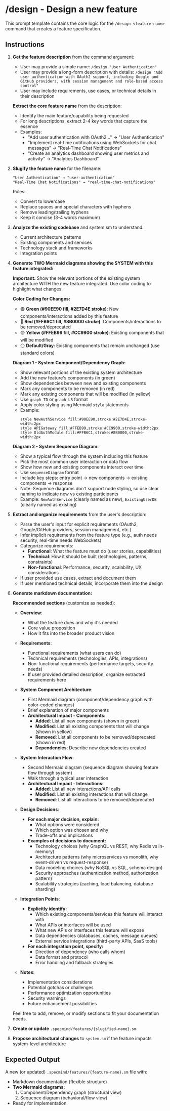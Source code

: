 # /design - Design a new feature

This prompt template contains the core logic for the `/design <feature-name>` command that creates a feature specification.

## Instructions

1. **Get the feature description** from the command argument:
   - User may provide a simple name: `/design "User Authentication"`
   - User may provide a long-form description with details: `/design "Add user authentication with OAuth2 support, including Google and GitHub providers, with session management and role-based access control"`
   - User may include requirements, use cases, or technical details in their description

   **Extract the core feature name** from the description:
   - Identify the main feature/capability being requested
   - For long descriptions, extract 2-4 key words that capture the essence
   - Examples:
     - "Add user authentication with OAuth2..." → "User Authentication"
     - "Implement real-time notifications using WebSockets for chat messages" → "Real-Time Chat Notifications"
     - "Create an analytics dashboard showing user metrics and activity" → "Analytics Dashboard"

2. **Slugify the feature name** for the filename:
   ```
   "User Authentication" → "user-authentication"
   "Real-Time Chat Notifications" → "real-time-chat-notifications"
   ```
   Rules:
   - Convert to lowercase
   - Replace spaces and special characters with hyphens
   - Remove leading/trailing hyphens
   - Keep it concise (3-4 words maximum)

3. **Analyze the existing codebase** and system.sm to understand:
   - Current architecture patterns
   - Existing components and services
   - Technology stack and frameworks
   - Integration points

4. **Generate TWO Mermaid diagrams showing the SYSTEM with this feature integrated:**

   **Important:** Show the relevant portions of the existing system architecture WITH the new feature integrated. Use color coding to highlight what changes.

   **Color Coding for Changes:**
   - 🟢 **Green (#90EE90 fill, #2E7D4E stroke)**: New components/interactions added by this feature
   - 🔴 **Red (#FFB6C1 fill, #8B0000 stroke)**: Components/interactions to be removed/deprecated
   - 🟡 **Yellow (#FFEB99 fill, #CC9900 stroke)**: Existing components that will be modified
   - ⚪ **Default/Gray**: Existing components that remain unchanged (use standard colors)

   **Diagram 1 - System Component/Dependency Graph:**
   - Show relevant portions of the existing system architecture
   - Add the new feature's components (in green)
   - Show dependencies between new and existing components
   - Mark any components to be removed (in red)
   - Mark any existing components that will be modified (in yellow)
   - Use `graph TD` or `graph LR` format
   - Apply color styling using Mermaid `style` statements
   - Example:
     ```
     style NewAuthService fill:#90EE90,stroke:#2E7D4E,stroke-width:2px
     style APIGateway fill:#FFEB99,stroke:#CC9900,stroke-width:2px
     style OldAuthModule fill:#FFB6C1,stroke:#8B0000,stroke-width:2px
     ```

   **Diagram 2 - System Sequence Diagram:**
   - Show a typical flow through the system including this feature
   - Pick the most common user interaction or data flow
   - Show how new and existing components interact over time
   - Use `sequenceDiagram` format
   - Include key steps: entry point → new components → existing components → response
   - Note: Sequence diagrams don't support node styling, so use clear naming to indicate new vs existing participants
   - Example: `NewAuthService` (clearly named as new), `ExistingUserDB` (clearly named as existing)

5. **Extract and organize requirements** from the user's description:
   - Parse the user's input for explicit requirements (OAuth2, Google/GitHub providers, session management, etc.)
   - Infer implicit requirements from the feature type (e.g., auth needs security, real-time needs WebSockets)
   - Categorize requirements:
     - **Functional**: What the feature must do (user stories, capabilities)
     - **Technical**: How it should be built (technologies, patterns, constraints)
     - **Non-functional**: Performance, security, scalability, UX considerations
   - If user provided use cases, extract and document them
   - If user mentioned technical details, incorporate them into the design

6. **Generate markdown documentation:**

   **Recommended sections** (customize as needed):

   - **Overview**:
     - What the feature does and why it's needed
     - Core value proposition
     - How it fits into the broader product vision

   - **Requirements**:
     - Functional requirements (what users can do)
     - Technical requirements (technologies, APIs, integrations)
     - Non-functional requirements (performance targets, security needs)
     - If user provided detailed description, organize extracted requirements here

   - **System Component Architecture**:
     - First Mermaid diagram (component/dependency graph with color-coded changes)
     - Brief explanation of major components
     - **Architectural Impact - Components:**
       - **Added**: List all new components (shown in green)
       - **Modified**: List all existing components that will change (shown in yellow)
       - **Removed**: List all components to be removed/deprecated (shown in red)
       - **Dependencies**: Describe new dependencies created

   - **System Interaction Flow**:
     - Second Mermaid diagram (sequence diagram showing feature flow through system)
     - Walk through a typical user interaction
     - **Architectural Impact - Interactions:**
       - **Added**: List all new interactions/API calls
       - **Modified**: List all existing interactions that will change
       - **Removed**: List all interactions to be removed/deprecated

   - **Design Decisions**:
     - **For each major decision, explain:**
       - What options were considered
       - Which option was chosen and why
       - Trade-offs and implications
     - **Examples of decisions to document:**
       - Technology choices (why GraphQL vs REST, why Redis vs in-memory)
       - Architecture patterns (why microservices vs monolith, why event-driven vs request-response)
       - Data modeling choices (why NoSQL vs SQL, schema design)
       - Security approaches (authentication method, authorization pattern)
       - Scalability strategies (caching, load balancing, database sharding)

   - **Integration Points**:
     - **Explicitly identify:**
       - Which existing components/services this feature will interact with
       - What APIs or interfaces will be used
       - What new APIs or interfaces this feature will expose
       - Data dependencies (databases, caches, message queues)
       - External service integrations (third-party APIs, SaaS tools)
     - **For each integration point, specify:**
       - Direction of dependency (who calls whom)
       - Data format and protocol
       - Error handling and fallback strategies

   - **Notes**:
     - Implementation considerations
     - Potential gotchas or challenges
     - Performance optimization opportunities
     - Security warnings
     - Future enhancement possibilities

   Feel free to add, remove, or modify sections to fit your documentation needs.

7. **Create or update** `.specmind/features/{slugified-name}.sm`

8. **Propose architectural changes** to `system.sm` if the feature impacts system-level architecture

## Expected Output

A new (or updated) `.specmind/features/{feature-name}.sm` file with:
- Markdown documentation (flexible structure)
- **Two Mermaid diagrams:**
  1. Component/Dependency graph (structural view)
  2. Sequence diagram (behavioral/flow view)
- Ready for implementation
